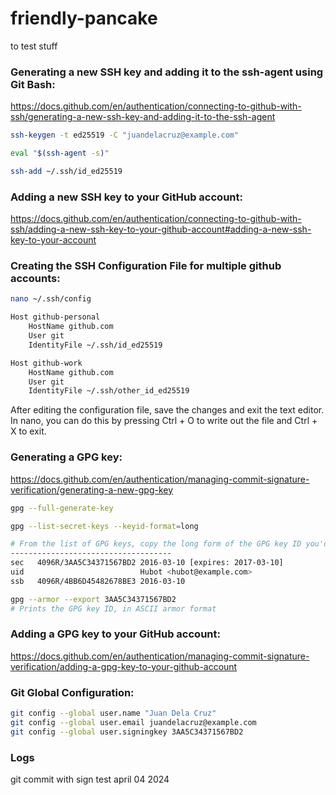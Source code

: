 # friendly-pancake

to test stuff

### Generating a new SSH key and adding it to the ssh-agent using Git Bash:

https://docs.github.com/en/authentication/connecting-to-github-with-ssh/generating-a-new-ssh-key-and-adding-it-to-the-ssh-agent

```bash
ssh-keygen -t ed25519 -C "juandelacruz@example.com"
```

```bash
eval "$(ssh-agent -s)"
```

```bash
ssh-add ~/.ssh/id_ed25519
```

### Adding a new SSH key to your GitHub account:

https://docs.github.com/en/authentication/connecting-to-github-with-ssh/adding-a-new-ssh-key-to-your-github-account#adding-a-new-ssh-key-to-your-account

### Creating the SSH Configuration File for multiple github accounts:

```bash
nano ~/.ssh/config
```

```bash
Host github-personal
    HostName github.com
    User git
    IdentityFile ~/.ssh/id_ed25519

Host github-work
    HostName github.com
    User git
    IdentityFile ~/.ssh/other_id_ed25519
```

After editing the configuration file, save the changes and exit the text editor. In nano, you can do this by pressing Ctrl + O to write out the file and Ctrl + X to exit.

### Generating a GPG key:

https://docs.github.com/en/authentication/managing-commit-signature-verification/generating-a-new-gpg-key

```bash
gpg --full-generate-key
```

```bash
gpg --list-secret-keys --keyid-format=long

# From the list of GPG keys, copy the long form of the GPG key ID you'd like to use. In this example, the GPG key ID is 3AA5C34371567BD2::
------------------------------------
sec   4096R/3AA5C34371567BD2 2016-03-10 [expires: 2017-03-10]
uid                          Hubot <hubot@example.com>
ssb   4096R/4BB6D45482678BE3 2016-03-10

```

```bash
gpg --armor --export 3AA5C34371567BD2
# Prints the GPG key ID, in ASCII armor format
```

### Adding a GPG key to your GitHub account:

https://docs.github.com/en/authentication/managing-commit-signature-verification/adding-a-gpg-key-to-your-github-account

### Git Global Configuration:

```bash
git config --global user.name "Juan Dela Cruz"
git config --global user.email juandelacruz@example.com
git config --global user.signingkey 3AA5C34371567BD2
```

### Logs

git commit with sign test april 04 2024
